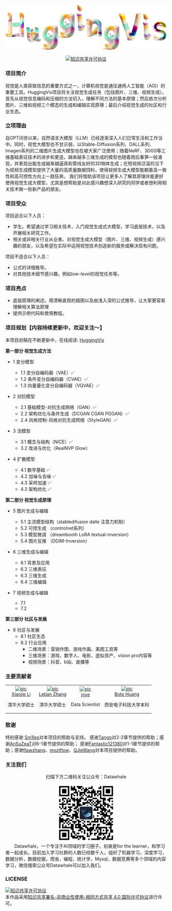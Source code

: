 <div align="center">
<img  src="./docs/images/huggingvis.png" width="1000">
</div>

<p align="center">
    <!-- license badge -->
    <a rel="license" href="http://creativecommons.org/licenses/by-nc-sa/4.0/"><img alt="知识共享许可协议" style="border-width:0" src="https://img.shields.io/badge/license-CC%20BY--NC--SA%204.0-lightgrey" />
    </a>
</p>

### 项目简介

视觉是人类获取信息的重要方式之一，计算机视觉是通往通用人工智能（AGI）的重要工具。HuggingVis项目将关注视觉生成任务（包括图片、三维、视频生成）。首先从视觉信息编码和压缩的方法切入，理解不同方法的基本原理；然后依次分析图片、三维和视频三个模态的生成和编辑实现原理；最后介绍视觉生成的社区和行业生态。

### 立项理由

自GPT问世以来，自然语言大模型（LLM）已经逐渐深入人们日常生活和工作当中。同时，视觉大模型也不甘示弱，以Stable-Diffusion系列、DALL系列、Imagen系列的二维图片生成大模型也在被大家广泛使用；随着NeRF、3DGS等三维基础表征技术的进步和更迭，越来越多三维生成的模型也随着雨后春笋一般涌现，并表现出能生成越来越逼真和管线友好的3D物体生成；在短视频泛滥的当下为视频生成模型提供了大量的高质量数据饲料，使得视频生成大模型能朝着高一致性和高可控性方向上一路狂奔。 我们将借助该项目让更多人了解其原理并能更好使用视觉生成大模型，尤其是想帮助是对此感兴趣想深入研究的同学或者想利用相关技术做一些新产品的朋友。

### 项目受众

项目适合以下人员：

- 学生。希望通过学习相关技术，入门视觉生成式大模型，学习底层技术，以及开展相关研究工作。
- 相关或非相关行业从业者。对视觉生成大模型（图片、三维、视频生成）感兴趣的朋友，以及希望在实际中运用视觉技术创造新的服务或解决现有问题。

项目不适合以下人员：

- 公式的详细推导。
- 对其他技术细节感兴趣，例如low-level的视觉任务等。

### 项目亮点

- 底层原理的阐述。用清晰直观的插图以及由浅入深的公式推导，让大家更容易理解相关算法原理
- 提供示例代码和使用教程。

### 项目规划【内容持续更新中，欢迎关注～】

本项目初稿在不断更新中，在线阅读: [HuggingVis](https://datawhalechina.github.io/hugging-sd/)

**第一部分 视觉生成方法**

- 1 变分模型

  - 1.1 变分自编码器（VAE）✅
  - 1.2 条件变分自编码器（CVAE）✅
  - 1.3 向量量化变分自编码器（VQVAE）✅
- 2 对抗模型

  - 2.1 基础模型-对抗生成网络（GAN）✅
  - 2.2 架构优化与条件生成（DCGAN CGAN PGGAN）✅
  - 2.4 风格控制-风格对抗生成网络（StyleGAN）✅
- 3 流模型

  - 3.1 概念与结构（NICE）✅
  - 3.2 改进与优化（RealNVP Glow）
- 4 扩散模型

  - 4.1 数学基础 ✅
  - 4.2 加噪与去噪 ✅
  - 4.3 采样加速 ✅
  - 4.3 架构优化 ✅

**第二部分 视觉生成原理**

- 5 图片生成与编辑

  - 5.1 主流模型结构（stabledifusion dalle 注意力机制）
  - 5.2 可控生成 （controlnet系列）
  - 5.3 模型微调 （dreambooth LoRA textual-inversion）
  - 5.4 图片反推 （DDIM-Inversion）
- 6 三维生成与编辑

  - 6.1 背景及应用
  - 6.2 三维表征
  - 6.3 三维生成
  - 6.4 三维编辑
- 7 视频生成与编辑

  - 7.1
  - 7.2

**第三部分 社区与发展**

- 8 社区与发展
  - 8.1 社区生态
  - 8.2 行业应用
    - 二维场景：营销作图、游戏作画、美图工具等
    - 三维场景：游戏、数字人、电影、虚拟资产、vision pro内容等
    - 视频场景：抖音、b站、直播等

### 主要贡献者

<table border="0" >
  <tbody>
    <tr align="center" >
      <td>
         <a href="https://github.com/xjli360"><img width="70" height="70" src="https://github.com/xjli360.png?s=40" alt="pic"></a><br>
         <a href="https://github.com/xjli360">Xiaojie Li</a> 
         <p>清华大学硕士</p>
      </td>
      <td>
         <a href="https://github.com/guanidine"><img width="70" height="70" src="https://github.com/guanidine.png?s=40" alt="pic"></a><br>
         <a href="https://github.com/guanidine">Letian Zhang</a>
         <p>清华大学硕士</p>
      </td>
      <td>
         <a href="https://github.com/joyenjoye"><img width="70" height="70" src="https://github.com/joyenjoye.png?s=40" alt="pic"></a><br>
         <a href="https://github.com/joyenjoye">joye</a> 
        <p>Data Scientist</p>
      </td>
      <td>
         <a href="https://github.com/KashiwaByte"><img width="70" height="70" src="https://github.com/KashiwaByte.png?s=40" alt="pic"></a><br>
         <a href="https://github.com/KashiwaByte">Bote Huang</a>
         <p>西安电子科技大学本科</p>
      </td>
    </tr>
  </tbody>
</table>

### 致谢

特别感谢 [Sm1les](https://github.com/Sm1les)对本项目的帮助与支持。
感谢[Tango](https://github.com/it-worker-club)对2-2章节提供的帮助；感谢[AnSuZeaT](https://github.com/AnSuZeaT)对6-1章节提供的帮助；
感谢[Fantastic121380](https://github.com/Fantastic121380)对1-1章节提供的帮助；感谢[flawzhang](https://github.com/flawzhang)、[mxztflow](https://github.com/mxztflow)、[QJieWang](https://github.com/QJieWang)对本项目提供的帮助。

### 关注我们

<div align=center>
<p>扫描下方二维码关注公众号：Datawhale</p>
<img src="docs/images/qrcode.jpeg" width = "180" height = "180">
</div>
  Datawhale，一个专注于AI领域的学习圈子。初衷是for the learner，和学习者一起成长。目前加入学习社群的人数已经数千人，组织了机器学习，深度学习，数据分析，数据挖掘，爬虫，编程，统计学，Mysql，数据竞赛等多个领域的内容学习，微信搜索公众号Datawhale可以加入我们。

### LICENSE

<a rel="license" href="http://creativecommons.org/licenses/by-nc-sa/4.0/"><img alt="知识共享许可协议" style="border-width:0" src="https://img.shields.io/badge/license-CC%20BY--NC--SA%204.0-lightgrey" /></a><br />本作品采用<a rel="license" href="http://creativecommons.org/licenses/by-nc-sa/4.0/">知识共享署名-非商业性使用-相同方式共享 4.0 国际许可协议</a>进行许可。
